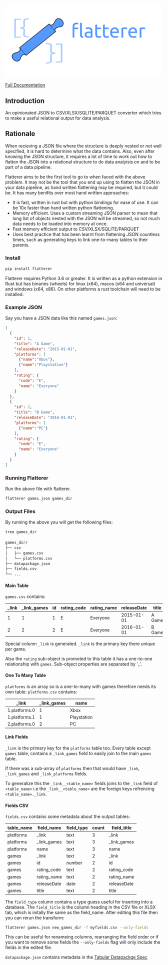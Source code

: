 <img width="500" src="./docs/_static/flatterer-with-text.svg">

[Full Documentation](http://flatterer.opendata.coop/)

## Introduction

An opinionated JSON to CSV/XLSX/SQLITE/PARQUET converter which tries to make a useful relational output for data analysis.

## Rationale

When recieving a JSON file where the structure is deeply nested or not well specified, it is hard to determine what the data contains. Also, even after knowing the JSON structure, it requires a lot of time to work out how to flatten the JSON into a relational structure to do data analyisis on and to be part of a data pipeline. 

Flatterer aims to be the first tool to go to when faced with the above problem.  It may not be the tool that you end up using to flatten the JSON in your data pipeline, as hand written flattening may be required, but it could be.  It has many benifits over most hand written approaches:

* It is fast, written in rust but with python bindings for ease of use.  It can be 10x faster than hand written python flattening.
* Memory efficient.  Uses a custom streaming JSON parser to mean that long list of objects nested with the JSON will be streamed, so not much data needs to be loaded into memory at once.
* Fast memory efficient output to CSV/XLSX/SQLITE/PARQUET
* Uses best practice that has been learnt from flattening JSON countless times, such as generating keys to link one-to-many tables to their parents.

### Install

```bash
pip install flatterer
```

Flatterer requires Python 3.6 or greater. It is written as a python extension in Rust but has binaries (wheels) for linux (x64), macos (x64 and universal) and windows (x64, x86).  On other platforms a rust toolchain will need to be installed.

### Example JSON

Say you have a JSON data like this named `games.json`:

```json
[
  {
    "id": 1,
    "title": "A Game",
    "releaseDate": "2015-01-01",
    "platforms": [
      {"name":"Xbox"},
      {"name":"Playstation"}
    ],
    "rating": {
      "code": "E",
      "name": "Everyone"
    }
  },
  {
    "id": 2,
    "title": "B Game",
    "releaseDate": "2016-01-01",
    "platforms": [
      {"name":"PC"}
    ],
    "rating": {
      "code": "E",
      "name": "Everyone"
    }
  }
]
```


### Running Flatterer

Run the above file with flatterer.

```bash
flatterer games.json games_dir
```

### Output Files


By running the above you will get the following files:

```bash
tree games_dir

games_dir/
├── csv
│   ├── games.csv
│   └── platforms.csv
├── datapackage.json
├── fields.csv
└── ...
```

#### Main Table

`games.csv` contains:

|_link|_link_games|id |rating_code|rating_name|releaseDate|title |
|-----|---------- |---|-----------|-----------|-----------|------|
|1    |1          |1  |E          |Everyone   |2015-01-01 |A Game|
|2    |2          |2  |E          |Everyone   |2016-01-01 |B Game|


Special column `_link` is generated. `_link` is the primary key there unique per game. 

Also the `rating` sub-object is promoted to this table it has a one-to-one relationship with `games`. 
Sub-object properties are separated by '_'.  

#### One To Many Table

`platforms` is an array so is a one-to-many with games therefore needs its own table: 
`platforms.csv` contains:

|_link|_link_games|name|
|-----|----------|----|
|1.platforms.0|1 |Xbox|
|1.platforms.1|1 |Playstation|
|2.platforms.0|2 |PC  |

#### Link Fields

`_link` is the primary key for the `platforms` table too.  Every table except `games` table, contains a `_link_games` field to easily join to the main `games` table.

If there was a sub-array of `platforms` then that would have `_link`,  `_link_games` and  `_link_platforms` fields. 

To generalize this the `_link__<table_name>` fields joins to the `_link` field of `<table_name>` i.e the `_link__<table_name>` are the foreign keys refrencing `<table_name>._link`.

#### Fields CSV

`fields.csv` contains some metadata about the output tables:

|table_name |field_name|field_type|count|field_title|
|-----------|----------|----------|-----|----------|
|platforms  |_link     |text      |3    |_link     |
|platforms  |_link_games|text     |3    |_link_games|
|platforms  |name      |text      |3    |name      |
|games      |_link     |text     |2    | _link     |
|games      |id        |number   |2    | id        |
|games      |rating_code|text    |2    | rating_code|
|games      |rating_name|text    |2    | rating_name|
|games      |releaseDate|date    |2    | releaseDate|
|games      |title     |text     |2    | title     |

The `field_type` column contains a type guess useful for inserting into a database. The `field_title` is the column heading in the CSV file or XLSX tab, which is initally the same as the field_name.
After editing this file then you can rerun the transform:


```bash
flatterer games.json new_games_dir -f myfields.csv --only-fields
```

This can be useful for renameing columns, rearranging the field order or if you want to remove some fields the `--only-fields` flag will only include the fields in the edited file.

`datapackage.json` contains metadata in the [Tabular Datapackge Spec](https://specs.frictionlessdata.io/tabular-data-package/#language)
